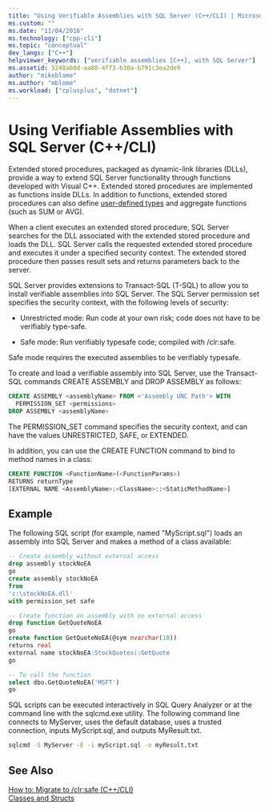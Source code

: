 ```yaml
---
title: "Using Verifiable Assemblies with SQL Server (C++/CLI) | Microsoft Docs"
ms.custom: ""
ms.date: "11/04/2016"
ms.technology: ["cpp-cli"]
ms.topic: "conceptual"
dev_langs: ["C++"]
helpviewer_keywords: ["verifiable assemblies [C++], with SQL Server"]
ms.assetid: 5248a60d-aa88-4ff3-b30a-b791c3ea2de9
author: "mikeblome"
ms.author: "mblome"
ms.workload: ["cplusplus", "dotnet"]
---
```

# Using Verifiable Assemblies with SQL Server (C++/CLI)

Extended stored procedures, packaged as dynamic-link libraries (DLLs), provide a way to extend SQL Server functionality through functions developed with Visual C++. Extended stored procedures are implemented as functions inside DLLs. In addition to functions, extended stored procedures can also define [user-defined types](../cpp/classes-and-structs-cpp.md) and aggregate functions (such as SUM or AVG).

When a client executes an extended stored procedure, SQL Server searches for the DLL associated with the extended stored procedure and loads the DLL. SQL Server calls the requested extended stored procedure and executes it under a specified security context. The extended stored procedure then passes result sets and returns parameters back to the server.

SQL Server provides extensions to Transact-SQL (T-SQL) to allow you to install verifiable assemblies into SQL Server. The SQL Server permission set specifies the security context, with the following levels of security:

- Unrestricted mode: Run code at your own risk; code does not have to be verifiably type-safe.

- Safe mode: Run verifiably typesafe code; compiled with /clr:safe.

Safe mode requires the executed assemblies to be verifiably typesafe.

To create and load a verifiable assembly into SQL Server, use the Transact-SQL commands CREATE ASSEMBLY and DROP ASSEMBLY as follows:

```sql
CREATE ASSEMBLY <assemblyName> FROM <'Assembly UNC Path'> WITH
  PERMISSION_SET <permissions>
DROP ASSEMBLY <assemblyName>
```  

The PERMISSION_SET command specifies the security context, and can have the values UNRESTRICTED, SAFE, or EXTENDED.

In addition, you can use the CREATE FUNCTION command to bind to method names in a class:

```sql
CREATE FUNCTION <FunctionName>(<FunctionParams>)  
RETURNS returnType
[EXTERNAL NAME <AssemblyName>:<ClassName>::<StaticMethodName>]
```  

## Example
The following SQL script (for example, named "MyScript.sql") loads an assembly into SQL Server and makes a method of a class available:

```sql
-- Create assembly without external access
drop assembly stockNoEA
go
create assembly stockNoEA
from
'c:\stockNoEA.dll'
with permission_set safe

-- Create function on assembly with no external access
drop function GetQuoteNoEA
go
create function GetQuoteNoEA(@sym nvarchar(10))  
returns real
external name stockNoEA:StockQuotes::GetQuote
go

-- To call the function
select dbo.GetQuoteNoEA('MSFT')  
go
```  

SQL scripts can be executed interactively in SQL Query Analyzer or at the command line with the sqlcmd.exe utility. The following command line connects to MyServer, uses the default database, uses a trusted connection, inputs MyScript.sql, and outputs MyResult.txt.

```cmd
sqlcmd -S MyServer -E -i myScript.sql -o myResult.txt
```  

## See Also

[How to: Migrate to /clr:safe (C++/CLI)](../dotnet/how-to-migrate-to-clr-safe-cpp-cli.md)   
[Classes and Structs](../cpp/classes-and-structs-cpp.md)